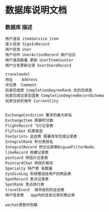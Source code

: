 #   数据库说明文档


### 数据库 描述


    用户道具 itemService item
    登入信息 SignInRecord
    用户信息 User
    用户动作 UserActionRecord 用户日志
    用户道具数量 更新 UserItemCounter
    用户分享更新记录 UserShareRecord

    travelmodel
    地址    Address
    评论表  Comment
    玩家完成度 CompletionDegreeRank 总的完成度
    玩家完成记录全国表 CompletionDegreeRecordSchema
    玩家当前的城市 CurrentCity


    ExchangeCondition 要求的最大排名
    ExchangeItem 需要积分数
    FlightRecord 飞行记录表
    FlyTicket 机票类型
    Footprints 足迹表 需要改写完成记录表
    IntegralRank 积分表排名
    IntegralRecord 积分记录表BiquadFilterNode、
    likeRecord 收藏记录表
    postcard 明信片记录表
    PostcardChat 明信片聊天
    Specialty 特产表 有数量
    SysGiveLog 系统赠送给用户的物品表
    SpotRecord 景点记录表
    SpotRank 景点排行表
    travelEvent  城市级别的足迹表
    用户信息表   app内的信息记录的表记录

    wechat表暂时忽略


